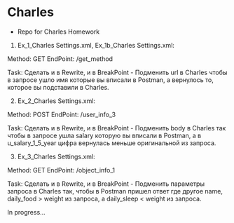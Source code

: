 # Charles
- Repo for Charles Homework
1. Ex_1_Charles Settings.xml, Ex_1b_Charles Settings.xml:

Method: GET
EndPoint: /get_method

Task:
Сделать и в Rewrite, и в BreakPoint - Подменить url в Charles чтобы в запросе ушло имя которые вы вписали в Postman, а вернулось то, которое вы подставили в Charles.

2. Ex_2_Charles Settings.xml:

Method: POST
EndPoint: /user_info_3

Task:
Сделать и в Rewrite, и в BreakPoint - Подменить body в Charles так чтобы в запросе ушла salary которую вы вписали в Postman, а в u_salary_1_5_year цифра вернулась меньше оригинальной из запроса.

3. Ex_3_Charles Settings.xml:

Method: GET
EndPoint: /object_info_1

Task:
Сделать и в Rewrite, и в BreakPoint - Подменить параметры запроса в Charles так, чтобы в Postman пришел ответ где другое name, daily_food > weight из запроса, а daily_sleep < weight из запроса.

In progress...
